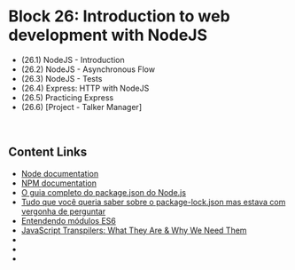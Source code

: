 # Block 26: Introduction to web development with NodeJS
- (26.1) NodeJS - Introduction
- (26.2) NodeJS - Asynchronous Flow
- (26.3) NodeJS - Tests
- (26.4) Express: HTTP with NodeJS
- (26.5) Practicing Express
- (26.6) [Project - Talker Manager]

<br>

## Content Links
- [Node documentation](https://nodejs.org/en/docs/)
- [NPM documentation](https://docs.npmjs.com/)
- [O guia completo do package.json do Node.js](https://www.luiztools.com.br/post/o-guia-completo-do-package-json-do-node-js/)
- [Tudo que você queria saber sobre o package-lock.json mas estava com vergonha de perguntar](https://medium.com/devzera/tudo-que-voc%C3%AA-queria-saber-sobre-o-package-lock-json-mas-estava-com-vergonha-de-perguntar-e70589f2855f)
- [Entendendo módulos ES6](https://medium.com/trainingcenter/entendendo-m%C3%B3dulos-no-javascript-73bce1d64dbf)
- [JavaScript Transpilers: What They Are & Why We Need Them](https://scotch.io/tutorials/javascript-transpilers-what-they-are-why-we-need-them)
- []()
- []()
- []()